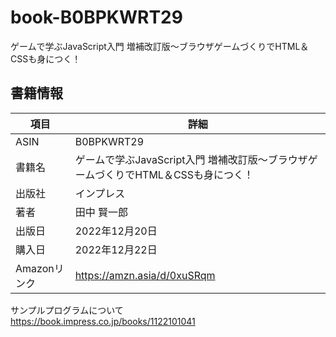 # book-B0BPKWRT29
ゲームで学ぶJavaScript入門 増補改訂版～ブラウザゲームづくりでHTML＆CSSも身につく！

## 書籍情報

| 項目 | 詳細 |
| - | - |
| ASIN | B0BPKWRT29 |
| 書籍名 | ゲームで学ぶJavaScript入門 増補改訂版～ブラウザゲームづくりでHTML＆CSSも身につく！ |
| 出版社 | インプレス |
| 著者 | 田中 賢一郎 |
| 出版日 | 2022年12月20日 |
| 購入日 | 2022年12月22日 |
| Amazonリンク | https://amzn.asia/d/0xuSRqm |

サンプルプログラムについて  
<https://book.impress.co.jp/books/1122101041>
